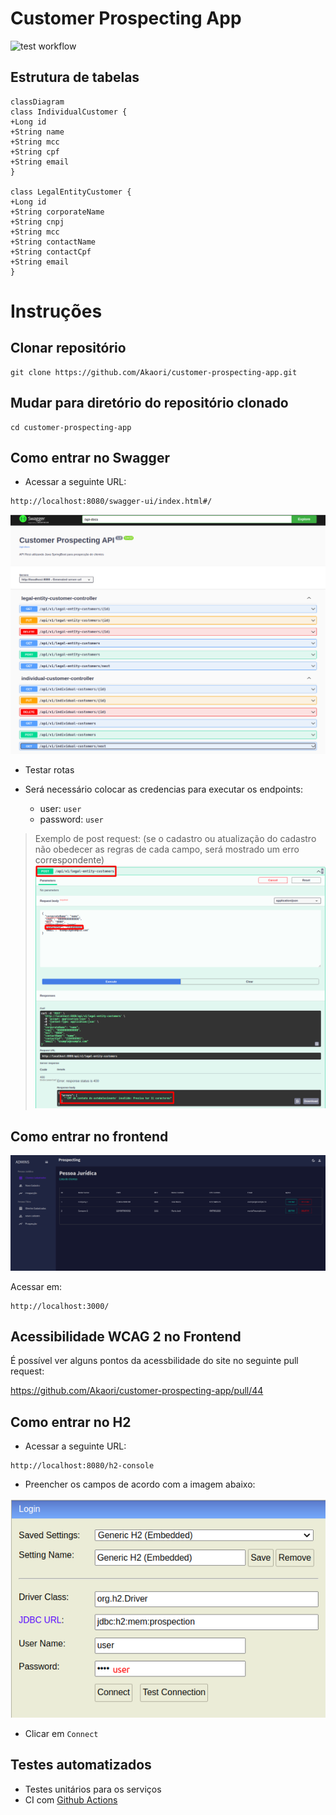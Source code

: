 # Customer Prospecting App

![test workflow](https://github.com/Akaori/customer-prospecting-app/actions/workflows/test.yaml/badge.svg)

## Estrutura de tabelas

```mermaid
classDiagram
class IndividualCustomer {
+Long id
+String name
+String mcc
+String cpf
+String email
}

class LegalEntityCustomer {
+Long id
+String corporateName
+String cnpj
+String mcc
+String contactName
+String contactCpf
+String email
}
```

# Instruções

## Clonar repositório

```
git clone https://github.com/Akaori/customer-prospecting-app.git

```

## Mudar para diretório do repositório clonado

```
cd customer-prospecting-app
```

## Como entrar no Swagger

- Acessar a seguinte URL:

```
http://localhost:8080/swagger-ui/index.html#/
```

![swagger.png](images/swagger.png)

- Testar rotas

- Será necessário colocar as credencias para executar os endpoints:

  - user: `user`
  - password: `user`

> Exemplo de post request: (se o cadastro ou atualização do cadastro não obedecer as regras de cada campo, será mostrado um erro correspondente)
![post_request.png](images/post_request.png)


## Como entrar no frontend

![frontend.png](images/frontend.png)

Acessar em:

```
http://localhost:3000/
```

## Acessibilidade WCAG 2 no Frontend

É possível ver alguns pontos da acessbilidade do site no seguinte pull request:

https://github.com/Akaori/customer-prospecting-app/pull/44


## Como entrar no H2

- Acessar a seguinte URL:

```
http://localhost:8080/h2-console
```

- Preencher os campos de acordo com a imagem abaixo:

![access_h2.png](images/access_h2.png)

- Clicar em `Connect`


## Testes automatizados

- Testes unitários para os serviços
- CI com [Github Actions](https://github.com/Akaori/customer-prospecting-app/actions)